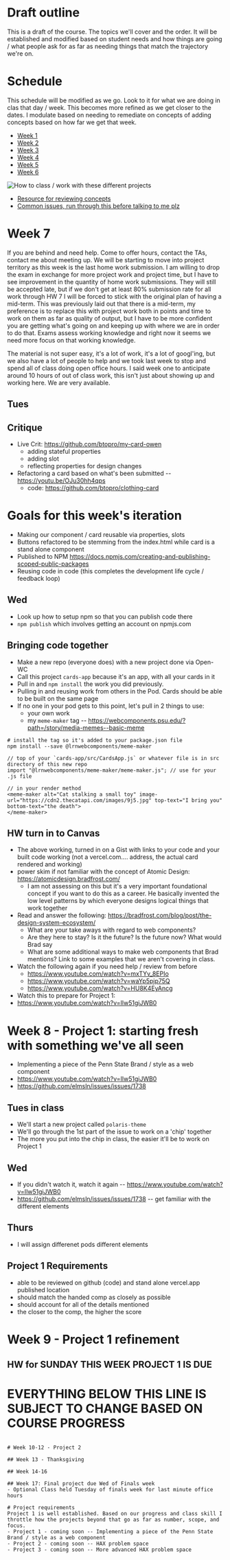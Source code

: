 # Draft outline
This is a draft of the course. The topics we'll cover and the order. It will be established and modified based on student needs and how things are going / what people ask for as far as needing things that match the trajectory we're on.

# Schedule
This schedule will be modified as we go. Look to it for what we are doing in clas that day / week. This becomes more refined as we get closer to the dates. I modulate based on needing to remediate on concepts of adding concepts based on how far we get that week.
- [Week 1](fa-23/week-1/README.md)
- [Week 2](fa-23/week-2/README.md)
- [Week 3](fa-23/week-3/README.md)
- [Week 4](fa-23/week-4/README.md)
- [Week 5](fa-23/week-5/README.md)
- [Week 6](fa-23/week-6/README.md)

![How to class / work with these different projects](https://github.com/elmsln/edtechjoker/assets/329735/c110a2de-09c9-4a5d-81bf-9d9d07d3a886)
- [Resource for reviewing concepts](https://youtube.com/playlist?list=PLJQupiji7J5efO_Q5VGZcPE4O_TM_HGP4)
- [Common issues, run through this before talking to me plz](common-issues.md)

# Week 7
If you are behind and need help. Come to offer hours, contact the TAs, contact me about meeting up. We will be starting to move into project territory as this week is the last home work submission.
I am willing to drop the exam in exchange for more project work and project time, but I have to see improvement in the quantity of home work submissions. They will still be accepted late, but if we
don't get at least 80% submission rate for all work through HW 7 I will be forced to stick with the original plan of having a mid-term. This was previously laid out that there is a mid-term, my preference is to replace this with project work both in points and time to work on them as far as quality of output, but I have to be more confident you are getting what's going on and keeping up with where we are in order to do that. Exams assess working knowledge and right now it seems we need more focus on that working knowledge.

The material is not super easy, it's a lot of work, it's a lot of googl'ing, but we also have a lot of people to help and we took last week to stop and spend all of class doing open office hours. I said week one to anticipate around 10 hours of out of class work, this isn't just about showing up and working here. We are very available.

## Tues

## Critique
- Live Crit: https://github.com/btopro/my-card-owen
  - adding stateful properties
  - adding slot
  - reflecting properties for design changes
- Refactoring a card based on what's been submitted  -- https://youtu.be/OJu30hh4qps
  - code: https://github.com/btopro/clothing-card

# Goals for this week's iteration
- Making our component / card reusable via properties, slots
- Buttons refactored to be stemming from the index.html while card is a stand alone component
- Published to NPM https://docs.npmjs.com/creating-and-publishing-scoped-public-packages
- Reusing code in code (this completes the development life cycle / feedback loop)

## Wed
- Look up how to setup npm so that you can publish code there
- `npm publish` which involves getting an account on npmjs.com

## Bringing code together
- Make a new repo (everyone does) with a new project done  via Open-WC
- Call this project `cards-app` because it's an app, with all your cards in it
- Pull in and `npm install` the work you did previously.
- Pulling in and reusing work from others in the Pod. Cards should be able to be built on the same page
- If no one in your pod gets to this point, let's  pull in 2 things to use:
  - your own work
  - my `meme-maker` tag -- https://webcomponents.psu.edu/?path=/story/media-memes--basic-meme

```
# install the tag so it's added to your package.json file
npm install --save @lrnwebcomponents/meme-maker

// top of your `cards-app/src/CardsApp.js` or whatever file is in src directory of this new repo
import "@lrnwebcomponents/meme-maker/meme-maker.js"; // use for your .js file

// in your render method
<meme-maker alt="Cat stalking a small toy" image-url="https://cdn2.thecatapi.com/images/9j5.jpg" top-text="I bring you" bottom-text="the death">
</meme-maker>
```

## HW turn in to Canvas
- The above working, turned in on a Gist with links to  your code and your built code working (not a vercel.com.... address, the actual card rendered and working)
- power skim if not familiar with the concept of Atomic Design: https://atomicdesign.bradfrost.com/
  - I am not assessing on this but it's a very important foundational concept if you want to do this as a career. He basically invented the low level patterns by which everyone designs logical things that work together
- Read and answer the following: https://bradfrost.com/blog/post/the-design-system-ecosystem/
  - What are your take aways with regard to web components?
  - Are they here to stay? Is it the future? Is the future now? What would Brad say
  - What are some additional ways to make web components that Brad mentions? Link to some examples that we aren't covering in class.
- Watch the following again if you need help / review from before
  - https://www.youtube.com/watch?v=mxTYv_8EPIo
  - https://www.youtube.com/watch?v=waYp5pjp75Q
  - https://www.youtube.com/watch?v=HU8K4EyAncg
- Watch this to prepare for Project 1:
- https://www.youtube.com/watch?v=Ilw51giJWB0



# Week 8 - Project 1: starting fresh with something we've all seen
- Implementing a piece of the Penn State Brand / style as a web component
- https://www.youtube.com/watch?v=Ilw51giJWB0
- https://github.com/elmsln/issues/issues/1738

## Tues in class
- We'll start a new project called `polaris-theme`
- We'll go through the 1st part of the issue to work on a 'chip' together
- The more you put into the chip in class, the easier it'll be to work on Project 1

## Wed
- If you didn't watch it, watch it again -- https://www.youtube.com/watch?v=Ilw51giJWB0
- https://github.com/elmsln/issues/issues/1738 -- get familiar with the different elements

## Thurs
- I will assign differenet pods different elements

## Project 1 Requirements
- able to be reviewed on github (code) and stand alone vercel.app published location
- should match the handed comp as closely as possible
- should account for all of the details mentioned
- the closer to the comp, the higher the score

# Week 9 - Project 1 refinement

## HW for SUNDAY THIS WEEK PROJECT 1 IS DUE



# EVERYTHING BELOW THIS LINE IS SUBJECT TO CHANGE BASED ON COURSE PROGRESS
~~~~~~

# Week 10-12 - Project 2

## Week 13 - Thanksgiving

## Week 14-16

## Week 17: Final project due Wed of Finals week
- Optional Class held Tuesday of finals week for last minute office hours

# Project requirements
Project 1 is well established. Based on our progress and class skill I throttle how the projects beyond that go as far as number, scope, and focus.
- Project 1 - coming soon -- Implementing a piece of the Penn State Brand / style as a web component
- Project 2 - coming soon -- HAX problem space
- Project 3 - coming soon -- More advanced HAX problem space

~~~~~~
